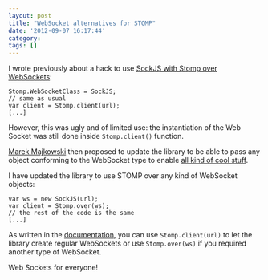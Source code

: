 ```yaml
---
layout: post
title: "WebSocket alternatives for STOMP"
date: '2012-09-07 16:17:44'
category: 
tags: []
---
```


I wrote previously about a hack to use [SockJS with Stomp over WebSockets][previous]:

<pre><code class='javascript'>Stomp.WebSocketClass = SockJS;
// same as usual
var client = Stomp.client(url);
[...]
</code></pre>

However, this was ugly and of limited use: the instantiation of the Web Socket was still done inside <code>Stomp.client()</code> function.

[Marek Majkowski][majek] then proposed to update the library to be able to pass any object conforming to the WebSocket type to enable [all kind of cool stuff][rabbitmq].

I have updated the library to use STOMP over any kind of WebSocket objects:

<pre><code class='javascript'>var ws = new SockJS(url);
var client = Stomp.over(ws);
// the rest of the code is the same
[...]
</code></pre>

As written in the [documentation][alt], you can use `Stomp.client(url)` to let the library create regular WebSockets or use `Stomp.over(ws)` if you required another type of WebSocket.

Web Sockets for everyone!

[previous]: /weblog/2012/06/05/using-sockjs-with-stomp-over-web-sockets/
[alt]: stomp-websocket/doc/#alternative
[majek]: https://github.com/majek
[rabbitmq]: https://www.rabbitmq.com/blog/2012/02/23/how-to-compose-apps-using-websockets/